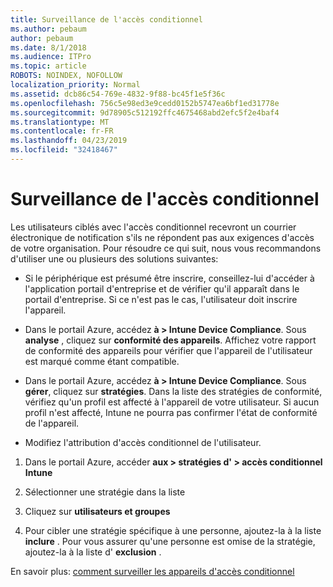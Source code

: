 ```yaml
---
title: Surveillance de l'accès conditionnel
ms.author: pebaum
author: pebaum
ms.date: 8/1/2018
ms.audience: ITPro
ms.topic: article
ROBOTS: NOINDEX, NOFOLLOW
localization_priority: Normal
ms.assetid: dcb86c54-769e-4832-9f88-bc45f1e5f36c
ms.openlocfilehash: 756c5e98ed3e9cedd0152b5747ea6bf1ed31778e
ms.sourcegitcommit: 9d78905c512192ffc4675468abd2efc5f2e4baf4
ms.translationtype: MT
ms.contentlocale: fr-FR
ms.lasthandoff: 04/23/2019
ms.locfileid: "32418467"
---
```

# <a name="monitoring-conditional-access"></a>Surveillance de l'accès conditionnel

Les utilisateurs ciblés avec l'accès conditionnel recevront un courrier électronique de notification s'ils ne répondent pas aux exigences d'accès de votre organisation. Pour résoudre ce qui suit, nous vous recommandons d'utiliser une ou plusieurs des solutions suivantes:
  
- Si le périphérique est présumé être inscrire, conseillez-lui d'accéder à l'application portail d'entreprise et de vérifier qu'il apparaît dans le portail d'entreprise. Si ce n'est pas le cas, l'utilisateur doit inscrire l'appareil.
    
- Dans le portail Azure, accédez **à \> Intune Device Compliance**. Sous **analyse** , cliquez sur **conformité des appareils**. Affichez votre rapport de conformité des appareils pour vérifier que l'appareil de l'utilisateur est marqué comme étant compatible. 
    
- Dans le portail Azure, accédez **à \> Intune Device Compliance**. Sous **gérer**, cliquez sur **stratégies**. Dans la liste des stratégies de conformité, vérifiez qu'un profil est affecté à l'appareil de votre utilisateur. Si aucun profil n'est affecté, Intune ne pourra pas confirmer l'état de conformité de l'appareil. 
    
- Modifiez l'attribution d'accès conditionnel de l'utilisateur.
    
1. Dans le portail Azure, accéder **aux \> stratégies d' \> accès conditionnel Intune**
    
2. Sélectionner une stratégie dans la liste
    
3. Cliquez sur **utilisateurs et groupes**
    
4. Pour cibler une stratégie spécifique à une personne, ajoutez-la à la liste **inclure** . Pour vous assurer qu'une personne est omise de la stratégie, ajoutez-la à la liste d' **exclusion** . 
    
En savoir plus: [comment surveiller les appareils d'accès conditionnel](https://docs.microsoft.com/intune/conditional-access-exchange-monitor)
  

